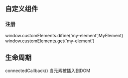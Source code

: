 ## 自定义组件
### 注册
window.customElements.difine('my-element',MyElement)
window.customElements.get('my-element')
## 生命周期
connectedCallback()   当元素被插入到DOM